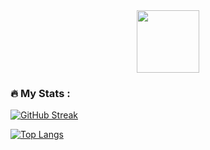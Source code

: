 <div id="header" align="center">
  <img src="https://media.giphy.com/media/M9gbBd9nbDrOTu1Mqx/giphy.gif" width="100"/>
</div>

### :fire: My Stats :

[![GitHub Streak](http://github-readme-streak-stats.herokuapp.com?user=heaset&theme=dark&background=000000)](https://git.io/streak-stats)

[![Top Langs](https://github-readme-stats.vercel.app/api/top-langs/?username=heaset&layout=compact&theme=vision-friendly-dark)](https://github.com/anuraghazra/github-readme-stats)
